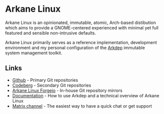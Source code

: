 # Arkane Linux
Arkane Linux is an opinionated, immutable, atomic, Arch-based distibution which aims to provide a GNOME-centered experienced with minimal yet full featured and sensible non-intrusive defaults.

Arkane Linux primarily serves as a reference implementation, development environment and my personal configuration of the [Arkdep](https://github.com/arkanelinux/arkdep) immutable system management toolkit.

## Links
- [Github](https://github.com/arkanelinux) - Primary Git repositories
- [Codeberg](https://codeberg.org/arkanelinux) - Secondary Git repositories
- [Arkane Linux Forgejo](https://git.arkanelinux.org/arkanelinux) - In-house Git repository mirrors
- [Documentation](https://docs.arkanelinux.org/) - How to use Arkdep and a technical overview of Arkane Linux
- [Matrix channel](https://matrix.to/#/%23arkanelinux:matrix.org) - The easiest way to have a quick chat or get support
